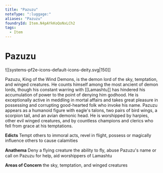 ```yaml
---
title: "Pazuzu"
noteType: ":luggage:"
aliases: "Pazuzu"
foundryId: Item.N4pAYkKoQoNxLCh2
tags:
  - Item
---
```


# Pazuzu
![[systems-pf2e-icons-default-icons-deity.svg|150]]

Pazuzu, King of the Wind Demons, is the demon lord of the sky, temptation, and winged creatures. He counts himself among the most ancient of demon lords, though his constant warring with [[Lamashtu]] has hindered his accumulation of power to the point of denying him godhood. He is exceptionally active in meddling in mortal affairs and takes great pleasure in possessing and corrupting good-hearted folk who invoke his name. Pazuzu appears as a humanoid figure with eagle's talons, two pairs of bird wings, a scorpion tail, and an avian demonic head. He is worshipped by harpies, other evil winged creatures, and by countless champions and clerics who fell from grace at his temptations.

**Edicts** Tempt others to immoral acts, revel in flight, possess or magically influence others to cause calamities

**Anathema** Deny a flying creature the ability to ﬂy, abuse Pazuzu's name or call on Pazuzu for help, aid worshippers of Lamashtu

**Areas of Concern** the sky, temptation, and winged creatures
